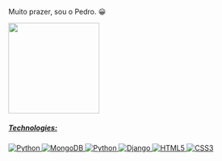 <p>Muito prazer, sou o Pedro. &#128512;</p>

<a href="https://github.com/Pedro-Adriano">
<img height="180em" src="https://github-readme-stats-eight-theta.vercel.app/api?username=Pedro-Adriano&show_icons=true&theme=dark&include_all_commits=true&count_private=true"/>
  
##### Technologies:
![Python](https://img.shields.io/badge/python-%2314354C.svg?style=for-the-badge&logo=python&logoColor=white)
![MongoDB](https://img.shields.io/badge/MongoDB-%234ea94b.svg?style=for-the-badge&logo=mongodb&logoColor=white)
![Python](https://img.shields.io/badge/python-%2314354C.svg?style=for-the-badge&logo=python&logoColor=white)
![Django](https://img.shields.io/badge/django-%23092E20.svg?style=for-the-badge&logo=django&logoColor=white)
![HTML5](https://img.shields.io/badge/html5-%23E34F26.svg?style=for-the-badge&logo=html5&logoColor=white)
![CSS3](https://img.shields.io/badge/css3-%231572B6.svg?style=for-the-badge&logo=css3&logoColor=white)
